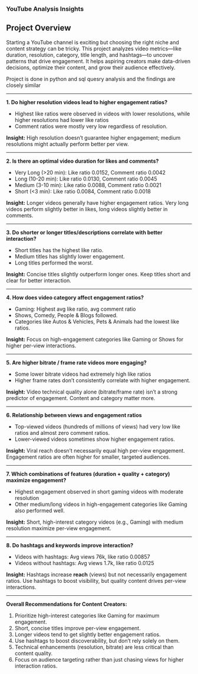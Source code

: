 ### YouTube Analysis Insights

## Project Overview

Starting a YouTube channel is exciting but choosing the right niche and content strategy can be tricky. This project analyzes video metrics—like duration, resolution, category, title length, and hashtags—to uncover patterns that drive engagement. It helps aspiring creators make data-driven decisions, optimize their content, and grow their audience effectively.

Project is done in python and sql quesry analysis and the findings are closely similar

---

**1. Do higher resolution videos lead to higher engagement ratios?**

* Highest like ratios were observed in videos with lower resolutions, while higher resolutions had lower like ratios
* Comment ratios were mostly very low regardless of resolution.

**Insight:** High resolution doesn’t guarantee higher engagement; medium resolutions might actually perform better per view.

---

**2. Is there an optimal video duration for likes and comments?**

* Very Long (>20 min): Like ratio 0.0152, Comment ratio 0.0042
* Long (10-20 min): Like ratio 0.0130, Comment ratio 0.0045
* Medium (3-10 min): Like ratio 0.0088, Comment ratio 0.0021
* Short (<3 min): Like ratio 0.0084, Comment ratio 0.0018

**Insight:** Longer videos generally have higher engagement ratios. Very long videos perform slightly better in likes, long videos slightly better in comments.

---

**3. Do shorter or longer titles/descriptions correlate with better interaction?**

* Short titles has the highest like ratio.
* Medium titles has slightly lower engagement.
* Long titles performed the worst.

**Insight:** Concise titles slightly outperform longer ones. Keep titles short and clear for better interaction.

---

**4. How does video category affect engagement ratios?**

* Gaming: Highest avg like ratio, avg comment ratio
* Shows, Comedy, People & Blogs followed.
* Categories like Autos & Vehicles, Pets & Animals had the lowest like ratios.

**Insight:** Focus on high-engagement categories like Gaming or Shows for higher per-view interactions.

---

**5. Are higher bitrate / frame rate videos more engaging?**

* Some lower bitrate videos had extremely high like ratios
* Higher frame rates don’t consistently correlate with higher engagement.

**Insight:** Video technical quality alone (bitrate/frame rate) isn’t a strong predictor of engagement. Content and category matter more.

---

**6. Relationship between views and engagement ratios**

* Top-viewed videos (hundreds of millions of views) had very low like ratios and almost zero comment ratios.
* Lower-viewed videos sometimes show higher engagement ratios.

**Insight:** Viral reach doesn’t necessarily equal high per-view engagement. Engagement ratios are often higher for smaller, targeted audiences.

---

**7. Which combinations of features (duration + quality + category) maximize engagement?**

* Highest engagement observed in short gaming videos with moderate resolution
* Other medium/long videos in high-engagement categories like Gaming also performed well.

**Insight:** Short, high-interest category videos (e.g., Gaming) with medium resolution maximize per-view engagement.

---

**8. Do hashtags and keywords improve interaction?**

* Videos with hashtags: Avg views 76k, like ratio 0.00857
* Videos without hashtags: Avg views 1.7k, like ratio 0.0125

**Insight:** Hashtags increase **reach** (views) but not necessarily engagement ratios. Use hashtags to boost visibility, but quality content drives per-view interactions.

---

**Overall Recommendations for Content Creators:**

1. Prioritize high-interest categories like Gaming for maximum engagement.
2. Short, concise titles improve per-view engagement.
3. Longer videos tend to get slightly better engagement ratios.
4. Use hashtags to boost discoverability, but don’t rely solely on them.
5. Technical enhancements (resolution, bitrate) are less critical than content quality.
6. Focus on audience targeting rather than just chasing views for higher interaction ratios.